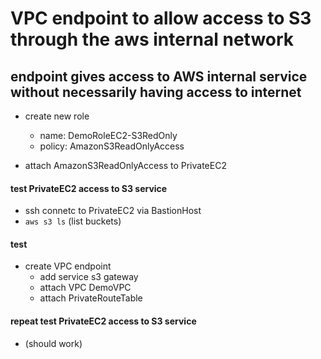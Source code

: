 # VPC endpoint to allow access to S3 through the aws internal network
## endpoint gives access to AWS internal service without necessarily having access to internet

- create new role
  - name: DemoRoleEC2-S3RedOnly
  - policy: AmazonS3ReadOnlyAccess

- attach  AmazonS3ReadOnlyAccess to PrivateEC2

#### test PrivateEC2 access to S3 service ####
- ssh connetc to PrivateEC2 via BastionHost
- ```aws s3 ls```
(list buckets)
#### test ####

- create VPC endpoint
  - add service s3 gateway
  - attach VPC DemoVPC
  - attach PrivateRouteTable

#### repeat test PrivateEC2 access to S3 service ####
- (should work)
####
